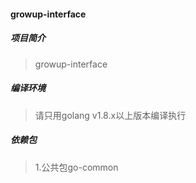 #### growup-interface

##### 项目简介
> growup-interface

##### 编译环境
> 请只用golang v1.8.x以上版本编译执行

##### 依赖包
> 1.公共包go-common
